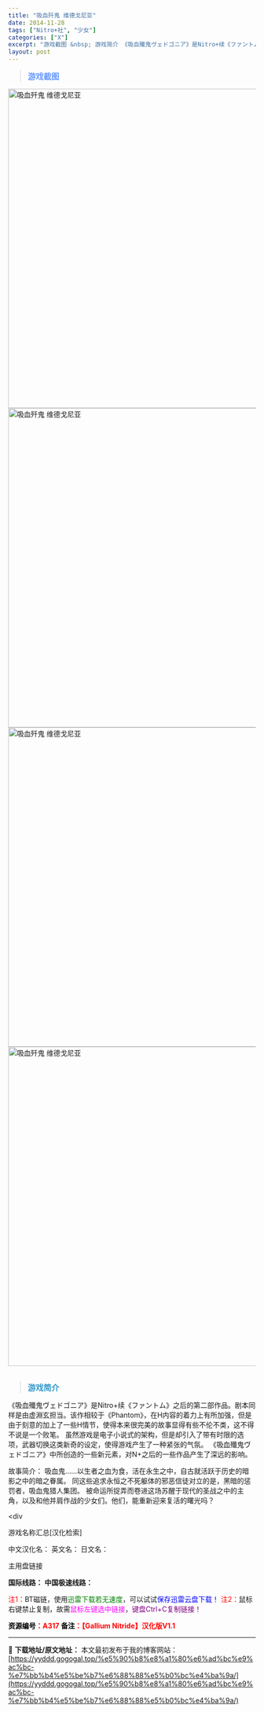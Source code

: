 ```yaml
---
title: "吸血歼鬼 维德戈尼亚"
date: 2014-11-28
tags: ["Nitro+社", "少女"]
categories: ["X"]
excerpt: "游戏截图 &nbsp; 游戏简介 《吸血殲鬼ヴェドゴニア》是Nitro+续《ファントム》之后的第二部作品。剧本同样是由虚淵玄担当。该作相较于《Phantom》，在H内容的着力上有所加强，但是由于刻意的加上了一些H情节，使得本来很完美的故事显得有些不伦不类，这不得不说是一个败笔。 虽然游戏是电子小说式&hellip;"
layout: post
---
```


<div>
<blockquote><b><span style="font-size: 12pt; color: #6699ff;">游戏截图</span></b></blockquote>
<div><img title="点击放大" src="https://yyddd.gogogal.top/wp-content/uploads/2025/04/20250430_6811ffe73df36.webp" alt="吸血歼鬼 维德戈尼亚" width="650" /></div>
<div><img title="点击放大" src="https://yyddd.gogogal.top/wp-content/uploads/2025/04/20250430_6811ffe854637.webp" alt="吸血歼鬼 维德戈尼亚" width="650" /></div>
<div><img title="点击放大" src="https://yyddd.gogogal.top/wp-content/uploads/2025/04/20250430_6811ffe96ed4d.webp" alt="吸血歼鬼 维德戈尼亚" width="650" /></div>
<div><img title="点击放大" src="https://yyddd.gogogal.top/wp-content/uploads/2025/04/20250430_6811ffec8b82a.webp" alt="吸血歼鬼 维德戈尼亚" width="650" /></div>
&nbsp;
<blockquote><b><span style="font-size: 12pt; color: #3399cc;">游戏简介</span></b></blockquote>
<div>《吸血殲鬼ヴェドゴニア》是Nitro+续《ファントム》之后的第二部作品。剧本同样是由虚淵玄担当。该作相较于《Phantom》，在H内容的着力上有所加强，但是由于刻意的加上了一些H情节，使得本来很完美的故事显得有些不伦不类，这不得不说是一个败笔。
虽然游戏是电子小说式的架构，但是却引入了带有时限的选项，武器切换这类新奇的设定，使得游戏产生了一种紧张的气氛。
《吸血殲鬼ヴェドゴニア》中所创造的一些新元素，对N+之后的一些作品产生了深远的影响。

故事简介：
吸血鬼……以生者之血为食，活在永生之中，自古就活跃于历史的暗影之中的暗之眷属。
同这些追求永恒之不死躯体的邪恶信徒对立的是，黑暗的惩罚者，吸血鬼猎人集团。
被命运所捉弄而卷进这场苏醒于现代的圣战之中的主角，以及和他并肩作战的少女们。他们，能重新迎来复活的曙光吗？</div>
&lt;div

游戏名称汇总[汉化检索]

中文汉化名：
英文名：
日文名：
</div>
<div class="panel panel-primary">
<div class="panel-heading">主用盘链接</div>
<div class="panel-body">

<b>国际线路：</b>
<b>中国极速线路：</b>


<span style="color: #ff0000;">注1：</span>BT磁链，使用<span style="color: #008000;">迅雷下载若无速度</span>，可以试试<span style="color: #0000ff;">保存迅雷云盘下载！</span>
<span style="color: #ff0000;">注2：</span>鼠标右键禁止复制，故需<span style="color: #ff00ff;">鼠标左键选中链接</span>，<span style="color: #800080;">键盘Ctrl+C复制链接！</span>

</div>
<div class="panel-footer"><span style="color: #ff0000;"><b><span style="color: #000000;">资源编号</span>：A317</b></span>
<span style="color: #ff0000;"><b><span style="color: #000000;">备注</span>：【Gallium Nitride】汉化版V1.1</b></span></div>
</div>

---
📖 **下载地址/原文地址：** 本文最初发布于我的博客网站：[https://yyddd.gogogal.top/%e5%90%b8%e8%a1%80%e6%ad%bc%e9%ac%bc-%e7%bb%b4%e5%be%b7%e6%88%88%e5%b0%bc%e4%ba%9a/](https://yyddd.gogogal.top/%e5%90%b8%e8%a1%80%e6%ad%bc%e9%ac%bc-%e7%bb%b4%e5%be%b7%e6%88%88%e5%b0%bc%e4%ba%9a/)
